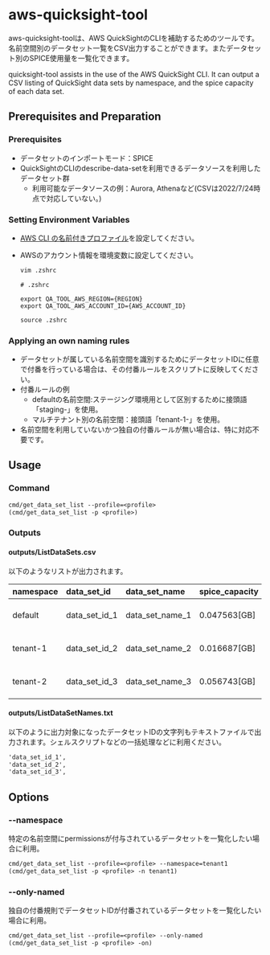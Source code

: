 # aws-quicksight-tool

aws-quicksight-toolは、AWS QuickSightのCLIを補助するためのツールです。
名前空間別のデータセット一覧をCSV出力することができます。またデータセット別のSPICE使用量を一覧化できます。

quicksight-tool assists in the use of the AWS QuickSight CLI.
It can output a CSV listing of QuickSight data sets by namespace, and the spice capacity of each data set.

## Prerequisites and Preparation

### Prerequisites

* データセットのインポートモード：SPICE
* QuickSightのCLIのdescribe-data-setを利用できるデータソースを利用したデータセット群
  * 利用可能なデータソースの例：Aurora, Athenaなど(CSVは2022/7/24時点で対応していない。)

### Setting Environment Variables

* [AWS CLI の名前付きプロファイル](https://docs.aws.amazon.com/ja_jp/cli/latest/userguide/cli-configure-profiles.html)を設定してください。
* AWSのアカウント情報を環境変数に設定してください。

  ```txt
  vim .zshrc
  ```

  ```
  # .zshrc

  export QA_TOOL_AWS_REGION={REGION}
  export QA_TOOL_AWS_ACCOUNT_ID={AWS_ACCOUNT_ID}
  ```

  ```txt
  source .zshrc
  ```

### Applying an own naming rules

* データセットが属している名前空間を識別するためにデータセットIDに任意で付番を行っている場合は、その付番ルールをスクリプトに反映してください。
* 付番ルールの例
  * defaultの名前空間:ステージング環境用として区別するために接頭語「staging-」を使用。
  * マルチテナント別の名前空間：接頭語「tenant-1-」を使用。
* 名前空間を利用していないかつ独自の付番ルールが無い場合は、特に対応不要です。

## Usage

### Command

```txt
cmd/get_data_set_list --profile=<profile>
(cmd/get_data_set_list -p <profile>)
```

### Outputs

#### **outputs/ListDataSets.csv**

以下のようなリストが出力されます。

|namespace|data_set_id|data_set_name|spice_capacity|permissions_to_default|created_at|last_updated_at|
|:----|:----|:----|:----|:----|:----|:----|
|default|data_set_id_1|data_set_name_1|0.047563[GB]|✅|2022-06-20 18:44:10|2022-07-24 05:17:34|
|tenant-1|data_set_id_2|data_set_name_2|0.016687[GB]|-|2022-07-20 11:01:46|2022-07-24 05:18:10|
|tenant-2|data_set_id_3|data_set_name_3|0.056743[GB]|-|2022-07-20 11:01:46|2022-07-24 05:18:10|

#### **outputs/ListDataSetNames.txt**

以下のように出力対象になったデータセットIDの文字列もテキストファイルで出力されます。シェルスクリプトなどの一括処理などに利用ください。

```txt
'data_set_id_1',
'data_set_id_2',
'data_set_id_3',
```

## Options

### --namespace

特定の名前空間にpermissionsが付与されているデータセットを一覧化したい場合に利用。

```txt
cmd/get_data_set_list --profile=<profile> --namespace=tenant1
(cmd/get_data_set_list -p <profile> -n tenant1)
```

### --only-named

独自の付番規則でデータセットIDが付番されているデータセットを一覧化したい場合に利用。

```txt
cmd/get_data_set_list --profile=<profile> --only-named
(cmd/get_data_set_list -p <profile> -on)
```
